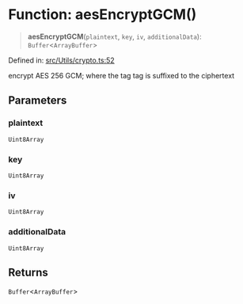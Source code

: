 # Function: aesEncryptGCM()

> **aesEncryptGCM**(`plaintext`, `key`, `iv`, `additionalData`): `Buffer`\<`ArrayBuffer`\>

Defined in: [src/Utils/crypto.ts:52](https://github.com/Fokusdotid/bail/blob/99acc683da8779d62a0509bb4108fdb35cb2b061/src/Utils/crypto.ts#L52)

encrypt AES 256 GCM;
where the tag tag is suffixed to the ciphertext

## Parameters

### plaintext

`Uint8Array`

### key

`Uint8Array`

### iv

`Uint8Array`

### additionalData

`Uint8Array`

## Returns

`Buffer`\<`ArrayBuffer`\>
